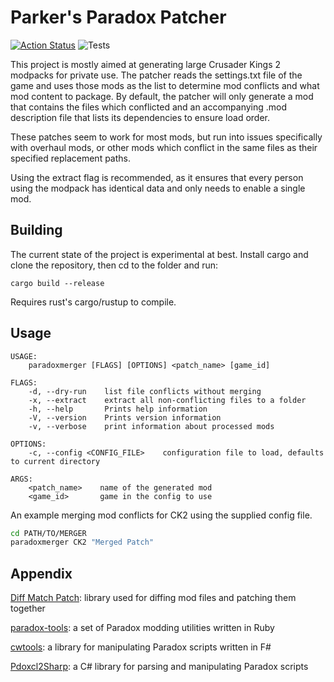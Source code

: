# Parker's Paradox Patcher

[![Action Status](https://github.com/parkerokonek/paradoxpatcher/workflows/Build/badge.svg)](https://github.com/parkerokonek/paradoxpatcher/actions) ![Tests](https://github.com/parkerokonek/paradoxpatcher/workflows/Tests/badge.svg)

This project is mostly aimed at generating large Crusader Kings 2 modpacks for private use. The patcher reads the settings.txt file of the game and uses those mods as the list to determine mod conflicts and what mod content to package. By default, the patcher will only generate a mod that contains the files which conflicted and an accompanying .mod description file that lists its dependencies to ensure load order. 

These patches seem to work for most mods, but run into issues specifically with overhaul mods, or other mods which conflict in the same files as their specified replacement paths.

Using the extract flag is recommended, as it ensures that every person using the modpack has identical data and only needs to enable a single mod.
## Building
The current state of the project is experimental at best.
Install cargo and clone the repository, then cd to the folder and run:
```
cargo build --release
```
Requires rust's cargo/rustup to compile.

## Usage
```
USAGE:
    paradoxmerger [FLAGS] [OPTIONS] <patch_name> [game_id]

FLAGS:
    -d, --dry-run    list file conflicts without merging
    -x, --extract    extract all non-conflicting files to a folder
    -h, --help       Prints help information
    -V, --version    Prints version information
    -v, --verbose    print information about processed mods

OPTIONS:
    -c, --config <CONFIG_FILE>    configuration file to load, defaults to current directory

ARGS:
    <patch_name>    name of the generated mod
    <game_id>       game in the config to use
```

An example merging mod conflicts for CK2 using the supplied config file.
```bash
cd PATH/TO/MERGER
paradoxmerger CK2 "Merged Patch"
```
## Appendix
[Diff Match Patch](https://github.com/google/diff-match-patch): library used for diffing mod files and patching them together

[paradox-tools](https://github.com/taw/paradox-tools): a set of Paradox modding utilities written in Ruby 

[cwtools](https://github.com/tboby/cwtools): a library for manipulating Paradox scripts written in F#

[Pdoxcl2Sharp](https://github.com/nickbabcock/Pdoxcl2Sharp): a C# library for parsing and manipulating Paradox scripts
